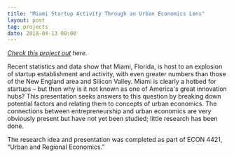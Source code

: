 ```yaml
---
title: "Miami Startup Activity Through an Urban Economics Lens"
layout: post
tag: projects
date: 2018-04-13 00:00
---
```


<i>[Check this project out](https://www.dropbox.com/s/d6nrrldcl83nqbz/MiamiPresentation.pdf?dl=0) here.</i>

Recent statistics and data show that Miami, Florida, is host to an explosion of startup establishment and activity, with even greater numbers than those of the New England area and Silicon Valley. Miami is clearly a hotbed for startups – but then why is it not known as one of America's great innovation hubs? This presentation seeks answers to this question by breaking down potential factors and relating them to concepts of urban economics. The connections between entrepreneurship and urban economics are very obviously present but have not yet been studied; little research has been done.

The research idea and presentation was completed as part of ECON 4421, “Urban and Regional Economics.”